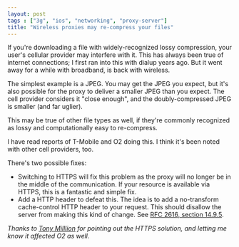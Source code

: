 ```yaml
---
layout: post
tags : ["3g", "ios", "networking", "proxy-server"]
title: "Wireless proxies may re-compress your files"
---
```

If you're downloading a file with widely-recognized lossy compression, your user's cellular provider may interfere with it. This has always been true of internet connections; I first ran into this with dialup years ago. But it went away for a while with broadband, is back with wireless.

The simplest example is a JPEG. You may get the JPEG you expect, but it's also possible for the proxy to deliver a smaller JPEG than you expect. The cell provider considers it "close enough", and the doubly-compressed JPEG is smaller (and far uglier).

This may be true of other file types as well, if they're commonly recognized as lossy and computationally easy to re-compress.

I have read reports of T-Mobile and O2 doing this. I think it's been noted with other cell providers, too.

There's two possible fixes:

* Switching to HTTPS will fix this problem as the proxy will no longer be in the middle of the communication. If your resource is available via HTTPS, this is a fantastic and simple fix.
* Add a HTTP header to defeat this. The idea is to add a no-transform cache-control HTTP header to your request. This should disallow the server from making this kind of change. See [RFC 2616, section 14.9.5](http://www.w3.org/Protocols/rfc2616/rfc2616-sec14.html#sec14.9.5).

*Thanks to [Tony Milllion](http://www.tonymillion.com) for pointing out the HTTPS solution, and letting me know it affected O2 as well.*